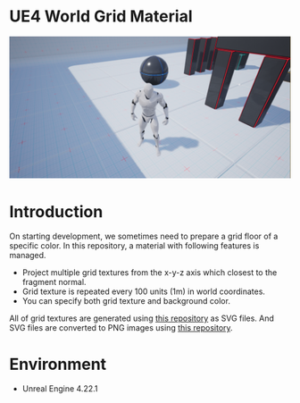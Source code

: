 # UE4 World Grid Material

![cover.png](./cover.png)

# Introduction
On starting development, we sometimes need to prepare a grid floor of a specific color.
In this repository, a material with following features is managed.

- Project multiple grid textures from the x-y-z axis which closest to the fragment normal.
- Grid texture is repeated every 100 units (1m) in world coordinates.
- You can specify both grid texture and background color.

All of grid textures are generated using [this repository](https://github.com/jnphgs/GridUnitsSVG) as SVG files.
And SVG files are converted to PNG images using [this repository](https://github.com/jnphgs/BatchSVGtoPNG).

# Environment
- Unreal Engine 4.22.1